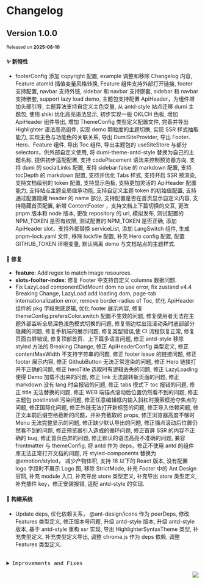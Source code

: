 # Changelog

## Version&nbsp;1.0.0

<sup>Released on **2025-08-10**</sup>

#### ✨ 新特性

- footerConfig 添加 copyright 配置, example 调整和移除 Changelog 内容, Feature atomId 插值变量风格转换, Feature 组件支持外部打开链接, footer 支持配置, navbar 支持外链, sidebar 和 navbar 支持嵌套, sidebar 和 navbar 支持嵌套, support lazy load demo, 主题包支持配置 ApiHeader，为组件增加头部引导, 主题算法支持自定义主色变量, 从 antd-style 站点迁移 dumi 主题包, 使用 shiki 优化高亮语法显示, 初步实现一版 OKLCH 色板, 增加 ApiHeader 组件导出, 增加 ThemeConfig 类型定义配置文件, 完善并导出 Highlighter 语法高亮组件, 实现 demo 颗粒度的主题切换, 实现 SSR 样式抽取能力, 实现主色与功能色的关联关系, 导出 DumiSiteProvider, 导出 Footer、Hero、Feature 组件, 导出 Toc 组件, 导出主题包的 useSiteStore 与部分 selectors，供外部自定义使用, 将 dumi-theme-antd-style 替换为自己的主题名称, 提供初步适配配置, 支持 codePlacement 语法来控制预览器方向, 支持 dumi 的 socialLinks 配置, 支持 sidebar:false 的 markdown 配置, 支持 tocDepth 的 markdown 配置, 支持并优化 Tabs 样式, 支持开启 SSR 预渲染, 支持文档级别的 token 配置, 支持显示色板, 支持更加灵活的 ApiHeader 配置能力, 支持站点主题全局继承功能, 支持自定义主题 token 的初始值配置, 支持通过配置隐藏 header 的 name 部分, 支持配置是否在首页显示自定义内容, 支持隐藏首页配置, 新增 ContentFooter ，支持文档上下篇切换的交互, 更改 pnpm 版本和 node 版本, 更改 repository 的 url, 模拟发布, 测试配置的 NPM_TOKEN 是否有权限, 测试配置的 NPM_TOKEN 是否正确, 添加 ApiHeader slot，支持外部替换 serviceList, 添加 LangSwitch 组件, 生成 pnpm-lock.yaml 文件, 移除 lockfile 配置, 补充 Hero config 配置, 配置 GITHUB_TOKEN 环境变量, 默认隔离 demo 与文档站点的主题样式.

#### 🐛 修复

- **feature**: Add regex to match image resources.
- **slots-foolter-index**: 修复 Footer 中支持自定义 columns 数据问题.
- Fix LazyLoad componentDidMount dom no use error, fix zustand v4.4 Breaking Change, LazyLoad add loading dom, page-tab internationalization error, remove border-radius of Toc, 优化 ApiHeader 组件的 pkg 字段兜底逻辑, 优化 footer 展示内容, 修复 themeConfig.prefersColor.switch 配置不生效的问题, 修复使用者无法在主题外部监听全局深色浅色模式切换的问题, 修复侧边栏出现滚动条时底部部分隐藏的问题, 修复手机端的展示问题, 修复类型错误,使 CI 流程恢复正常, 修复页面白屏错误, 修复顶部首页、上下篇多语言问题, 修正 antd-style 移除 styled 方法的 Breaking Change, 修正 ApiHeaderConfig 类型定义, 修正 contentMaxWidth 不支持字符串的问题, 修正 footer issue 的链接问题, 修正 footer 展示内容, 修正 GithubButton 无法正常渲染的问题, 修正 Hero 链接打开不正确的问题, 修正 heroTitle 选取时有逻辑丢失的问题, 修正 LazyLoading 使得 Demo 加载不出来的问题, 修正 link 无法跳转新页面的问题, 修正 markdown 没有 lang 时会报错的问题, 修正 tabs 模式下 toc 报错的问题, 修正 title 无法替换的问题, 修正 WEB 端锚点滚动后位置仍然看不到的问题, 修正主题包 postinstall 污染问题, 修正任意编辑框内输入斜杠时搜索框抢夺焦点的问题, 修正国际化问题, 修正外链无法打开新标签的问题, 修正导入依赖问题, 修正文本前后缀空格截断的问题，并补充截取的 props, 修正浏览器高度不够时 Menu 无法完整显示的问题, 修正缺少默认导出的问题, 修正锚点滚动后位置仍然看不到的问题, 修正预览器引入造成的循环问题, 修正首屏 SSR 的内容不正确的 bug, 修正首页白屏的问题, 修正默认的语法高亮不准确的问题, 兼容 frontmatter 与 themeConfig, 将 antd 作为 deps，修正不使用 antd 的组件库无法正常打开文档的问题, 将 styled-components 替换为 @emotion/styled， 减少产物体积, 支持 18 以下的 React 版本, 没有配置 logo 字段时不展示 Logo 图, 移除 StrictMode, 补充 Footer 中的 Ant Design 官网, 补充 module 入口, 补充导出 store 类型定义, 补充导出 store 类型定义, 补充插件 key，修正安装报错, 适配 antd-style 的实现.

#### 👷 构建系统

- Update deps, 优化依赖关系， @ant-design/icons 作为 peerDeps, 修改 Features 类型定义, 修正版本号问题, 升级 antd-style 版本, 升级 antd-style 版本, 基于 antd-style 重构 ssr 实现, 导出 HighlighterSyntaxTheme 类型, 补充类型定义, 补充类型定义导出, 调整 chroma.js 作为 deps 依赖, 调整 Features 类型定义.

<br/>

<details>
<summary><kbd>Improvements and Fixes</kbd></summary>

#### What's improved

- footerConfig 添加 copyright 配置, closes [#58](https://github.com/39plu/dumi-theme-skk/issues/58) ([341021b](https://github.com/39plu/dumi-theme-skk/commit/341021b))
- Example 调整和移除 Changelog 内容 ([460f79d](https://github.com/39plu/dumi-theme-skk/commit/460f79d))
- Feature atomId 插值变量风格转换, closes [#78](https://github.com/39plu/dumi-theme-skk/issues/78) [#74](https://github.com/39plu/dumi-theme-skk/issues/74) ([7498522](https://github.com/39plu/dumi-theme-skk/commit/7498522))
- Feature 组件支持外部打开链接 ([62e2c29](https://github.com/39plu/dumi-theme-skk/commit/62e2c29))
- Footer 支持配置 ([71eef12](https://github.com/39plu/dumi-theme-skk/commit/71eef12))
- Navbar 支持外链, closes [#72](https://github.com/39plu/dumi-theme-skk/issues/72) ([13fe23c](https://github.com/39plu/dumi-theme-skk/commit/13fe23c))
- Sidebar 和 navbar 支持嵌套 ([0e7e963](https://github.com/39plu/dumi-theme-skk/commit/0e7e963))
- Sidebar 和 navbar 支持嵌套 ([0f815cb](https://github.com/39plu/dumi-theme-skk/commit/0f815cb))
- Support lazy load demo, closes [#44](https://github.com/39plu/dumi-theme-skk/issues/44) ([89b24d1](https://github.com/39plu/dumi-theme-skk/commit/89b24d1))
- 主题包支持配置 ApiHeader，为组件增加头部引导 ([53d8aaf](https://github.com/39plu/dumi-theme-skk/commit/53d8aaf))
- 主题算法支持自定义主色变量 ([61d5d8a](https://github.com/39plu/dumi-theme-skk/commit/61d5d8a))
- 从 antd-style 站点迁移 dumi 主题包 ([a62f454](https://github.com/39plu/dumi-theme-skk/commit/a62f454))
- 使用 shiki 优化高亮语法显示 ([7bc49bf](https://github.com/39plu/dumi-theme-skk/commit/7bc49bf))
- 初步实现一版 OKLCH 色板 ([6cca155](https://github.com/39plu/dumi-theme-skk/commit/6cca155))
- 增加 ApiHeader 组件导出 ([f597ab0](https://github.com/39plu/dumi-theme-skk/commit/f597ab0))
- 增加 ThemeConfig 类型定义配置文件 ([1bbbbe7](https://github.com/39plu/dumi-theme-skk/commit/1bbbbe7))
- 完善并导出 Highlighter 语法高亮组件 ([4c524d7](https://github.com/39plu/dumi-theme-skk/commit/4c524d7))
- 实现 demo 颗粒度的主题切换 ([89cd105](https://github.com/39plu/dumi-theme-skk/commit/89cd105))
- 实现 SSR 样式抽取能力 ([760b521](https://github.com/39plu/dumi-theme-skk/commit/760b521))
- 实现主色与功能色的关联关系 ([64e3350](https://github.com/39plu/dumi-theme-skk/commit/64e3350))
- 导出 DumiSiteProvider ([01a3292](https://github.com/39plu/dumi-theme-skk/commit/01a3292))
- 导出 Footer、Hero、Feature 组件 ([6d3b425](https://github.com/39plu/dumi-theme-skk/commit/6d3b425))
- 导出 Toc 组件 ([5c7cdc3](https://github.com/39plu/dumi-theme-skk/commit/5c7cdc3))
- 导出主题包的 useSiteStore 与部分 selectors，供外部自定义使用 ([ebf672c](https://github.com/39plu/dumi-theme-skk/commit/ebf672c))
- 将 dumi-theme-antd-style 替换为自己的主题名称 ([4eeae87](https://github.com/39plu/dumi-theme-skk/commit/4eeae87))
- 提供初步适配配置 ([f2d0af6](https://github.com/39plu/dumi-theme-skk/commit/f2d0af6))
- 支持 codePlacement 语法来控制预览器方向 ([55b461a](https://github.com/39plu/dumi-theme-skk/commit/55b461a))
- 支持 dumi 的 socialLinks 配置 ([13b112e](https://github.com/39plu/dumi-theme-skk/commit/13b112e))
- 支持 sidebar:false 的 markdown 配置 ([9c5102c](https://github.com/39plu/dumi-theme-skk/commit/9c5102c))
- 支持 tocDepth 的 markdown 配置 ([16c1e89](https://github.com/39plu/dumi-theme-skk/commit/16c1e89))
- 支持并优化 Tabs 样式 ([63fff30](https://github.com/39plu/dumi-theme-skk/commit/63fff30))
- 支持开启 SSR 预渲染 ([1fb2667](https://github.com/39plu/dumi-theme-skk/commit/1fb2667))
- 支持文档级别的 token 配置 ([438e260](https://github.com/39plu/dumi-theme-skk/commit/438e260))
- 支持显示色板 ([51c45ed](https://github.com/39plu/dumi-theme-skk/commit/51c45ed))
- 支持更加灵活的 ApiHeader 配置能力 ([063062c](https://github.com/39plu/dumi-theme-skk/commit/063062c))
- 支持站点主题全局继承功能, closes [#42](https://github.com/39plu/dumi-theme-skk/issues/42) ([886a77b](https://github.com/39plu/dumi-theme-skk/commit/886a77b))
- 支持自定义主题 token 的初始值配置, closes [#9](https://github.com/39plu/dumi-theme-skk/issues/9) ([5324555](https://github.com/39plu/dumi-theme-skk/commit/5324555))
- 支持通过配置隐藏 header 的 name 部分, closes [#117](https://github.com/39plu/dumi-theme-skk/issues/117) ([8b84f32](https://github.com/39plu/dumi-theme-skk/commit/8b84f32))
- 支持配置是否在首页显示自定义内容, closes [#105](https://github.com/39plu/dumi-theme-skk/issues/105) ([b829abe](https://github.com/39plu/dumi-theme-skk/commit/b829abe))
- 支持隐藏首页配置 ([619b9ed](https://github.com/39plu/dumi-theme-skk/commit/619b9ed))
- 新增 ContentFooter ，支持文档上下篇切换的交互 ([2dc9af7](https://github.com/39plu/dumi-theme-skk/commit/2dc9af7))
- 更改 pnpm 版本和 node 版本 ([027f3e9](https://github.com/39plu/dumi-theme-skk/commit/027f3e9))
- 更改 repository 的 url ([a67afd5](https://github.com/39plu/dumi-theme-skk/commit/a67afd5))
- 模拟发布 ([34bae2f](https://github.com/39plu/dumi-theme-skk/commit/34bae2f))
- 测试配置的 NPM_TOKEN 是否有权限 ([0c5e036](https://github.com/39plu/dumi-theme-skk/commit/0c5e036))
- 测试配置的 NPM_TOKEN 是否正确 ([de06c92](https://github.com/39plu/dumi-theme-skk/commit/de06c92))
- 添加 ApiHeader slot，支持外部替换 serviceList ([05c1f07](https://github.com/39plu/dumi-theme-skk/commit/05c1f07))
- 添加 LangSwitch 组件 ([84827b8](https://github.com/39plu/dumi-theme-skk/commit/84827b8))
- 生成 pnpm-lock.yaml 文件，移除 lockfile 配置 ([6285f0b](https://github.com/39plu/dumi-theme-skk/commit/6285f0b))
- 补充 Hero config 配置 ([e6ac81c](https://github.com/39plu/dumi-theme-skk/commit/e6ac81c))
- 配置 GITHUB_TOKEN 环境变量 ([9ffd6a8](https://github.com/39plu/dumi-theme-skk/commit/9ffd6a8))
- 默认隔离 demo 与文档站点的主题样式 ([02d36a1](https://github.com/39plu/dumi-theme-skk/commit/02d36a1))

#### What's fixed

- **feature**: Add regex to match image resources, closes [#48](https://github.com/39plu/dumi-theme-skk/issues/48) ([7ceb589](https://github.com/39plu/dumi-theme-skk/commit/7ceb589))
- **slots-foolter-index**: 修复 Footer 中支持自定义 columns 数据问题, closes [#87](https://github.com/39plu/dumi-theme-skk/issues/87) ([1d1c8a4](https://github.com/39plu/dumi-theme-skk/commit/1d1c8a4))
- Fix LazyLoad componentDidMount dom no use error, closes [#54](https://github.com/39plu/dumi-theme-skk/issues/54) ([2094543](https://github.com/39plu/dumi-theme-skk/commit/2094543))
- Fix zustand v4.4 Breaking Change, closes [#85](https://github.com/39plu/dumi-theme-skk/issues/85) ([cf9d07a](https://github.com/39plu/dumi-theme-skk/commit/cf9d07a))
- LazyLoad add loading dom, closes [#45](https://github.com/39plu/dumi-theme-skk/issues/45) ([7d45403](https://github.com/39plu/dumi-theme-skk/commit/7d45403))
- Page-tab internationalization error, closes [#89](https://github.com/39plu/dumi-theme-skk/issues/89) ([c27037d](https://github.com/39plu/dumi-theme-skk/commit/c27037d))
- Remove border-radius of Toc, closes [#103](https://github.com/39plu/dumi-theme-skk/issues/103) ([20fd7f9](https://github.com/39plu/dumi-theme-skk/commit/20fd7f9))
- 优化 ApiHeader 组件的 pkg 字段兜底逻辑 ([9d3ad37](https://github.com/39plu/dumi-theme-skk/commit/9d3ad37))
- 优化 footer 展示内容 ([3377525](https://github.com/39plu/dumi-theme-skk/commit/3377525))
- 修复 themeConfig.prefersColor.switch 配置不生效的问题, closes [#110](https://github.com/39plu/dumi-theme-skk/issues/110) ([69882d1](https://github.com/39plu/dumi-theme-skk/commit/69882d1))
- 修复使用者无法在主题外部监听全局深色浅色模式切换的问题, closes [#82](https://github.com/39plu/dumi-theme-skk/issues/82) [#74](https://github.com/39plu/dumi-theme-skk/issues/74) ([98b8f29](https://github.com/39plu/dumi-theme-skk/commit/98b8f29))
- 修复侧边栏出现滚动条时底部部分隐藏的问题, closes [#35](https://github.com/39plu/dumi-theme-skk/issues/35) ([af7c69c](https://github.com/39plu/dumi-theme-skk/commit/af7c69c))
- 修复手机端的展示问题 ([2bc9371](https://github.com/39plu/dumi-theme-skk/commit/2bc9371))
- 修复类型错误，使 CI 流程恢复正常, closes [#115](https://github.com/39plu/dumi-theme-skk/issues/115) ([3fb766a](https://github.com/39plu/dumi-theme-skk/commit/3fb766a))
- 修复页面白屏错误, closes [#122](https://github.com/39plu/dumi-theme-skk/issues/122) ([08c37bb](https://github.com/39plu/dumi-theme-skk/commit/08c37bb))
- 修复顶部首页、上下篇多语言问题, closes [#92](https://github.com/39plu/dumi-theme-skk/issues/92) ([cbc6e93](https://github.com/39plu/dumi-theme-skk/commit/cbc6e93))
- 修正 antd-style 移除 styled 方法的 Breaking Change ([353df4b](https://github.com/39plu/dumi-theme-skk/commit/353df4b))
- 修正 ApiHeaderConfig 类型定义 ([87fcfda](https://github.com/39plu/dumi-theme-skk/commit/87fcfda))
- 修正 contentMaxWidth 不支持字符串的问题 ([7784d4a](https://github.com/39plu/dumi-theme-skk/commit/7784d4a))
- 修正 footer issue 的链接问题 ([5ed4bf4](https://github.com/39plu/dumi-theme-skk/commit/5ed4bf4))
- 修正 footer 展示内容 ([64568eb](https://github.com/39plu/dumi-theme-skk/commit/64568eb))
- 修正 GithubButton 无法正常渲染的问题 ([d30af71](https://github.com/39plu/dumi-theme-skk/commit/d30af71))
- 修正 Hero 链接打开不正确的问题, closes [#37](https://github.com/39plu/dumi-theme-skk/issues/37) ([17360aa](https://github.com/39plu/dumi-theme-skk/commit/17360aa))
- 修正 heroTitle 选取时有逻辑丢失的问题 ([33b2a1d](https://github.com/39plu/dumi-theme-skk/commit/33b2a1d))
- 修正 LazyLoading 使得 Demo 加载不出来的问题, closes [#63](https://github.com/39plu/dumi-theme-skk/issues/63) ([0a73d5d](https://github.com/39plu/dumi-theme-skk/commit/0a73d5d))
- 修正 link 无法跳转新页面的问题, closes [#24](https://github.com/39plu/dumi-theme-skk/issues/24) ([29cb658](https://github.com/39plu/dumi-theme-skk/commit/29cb658))
- 修正 markdown 没有 lang 时会报错的问题 ([8182b23](https://github.com/39plu/dumi-theme-skk/commit/8182b23))
- 修正 tabs 模式下 toc 报错的问题 ([b58686a](https://github.com/39plu/dumi-theme-skk/commit/b58686a))
- 修正 title 无法替换的问题 ([e5fe591](https://github.com/39plu/dumi-theme-skk/commit/e5fe591))
- 修正 WEB 端锚点滚动后位置仍然看不到的问题, closes [#32](https://github.com/39plu/dumi-theme-skk/issues/32) ([c1d43be](https://github.com/39plu/dumi-theme-skk/commit/c1d43be))
- 修正主题包 postinstall 污染问题 ([cd66889](https://github.com/39plu/dumi-theme-skk/commit/cd66889))
- 修正任意编辑框内输入斜杠时搜索框抢夺焦点的问题, closes [#23](https://github.com/39plu/dumi-theme-skk/issues/23) ([bfb290a](https://github.com/39plu/dumi-theme-skk/commit/bfb290a))
- 修正国际化问题 ([7b561c7](https://github.com/39plu/dumi-theme-skk/commit/7b561c7))
- 修正外链无法打开新标签的问题, closes [#57](https://github.com/39plu/dumi-theme-skk/issues/57) ([53c0f0e](https://github.com/39plu/dumi-theme-skk/commit/53c0f0e))
- 修正导入依赖问题 ([e927e16](https://github.com/39plu/dumi-theme-skk/commit/e927e16))
- 修正文本前后缀空格截断的问题，并补充截取的 props ([079bd86](https://github.com/39plu/dumi-theme-skk/commit/079bd86))
- 修正浏览器高度不够时 Menu 无法完整显示的问题, closes [#20](https://github.com/39plu/dumi-theme-skk/issues/20) ([078d511](https://github.com/39plu/dumi-theme-skk/commit/078d511))
- 修正缺少默认导出的问题 ([764c68a](https://github.com/39plu/dumi-theme-skk/commit/764c68a))
- 修正锚点滚动后位置仍然看不到的问题 ([0e6b2ad](https://github.com/39plu/dumi-theme-skk/commit/0e6b2ad))
- 修正预览器引入造成的循环问题 ([078f3ce](https://github.com/39plu/dumi-theme-skk/commit/078f3ce))
- 修正首屏 SSR 的内容不正确的 bug, closes [#62](https://github.com/39plu/dumi-theme-skk/issues/62) ([8a14b12](https://github.com/39plu/dumi-theme-skk/commit/8a14b12))
- 修正首页白屏的问题 ([31eb2be](https://github.com/39plu/dumi-theme-skk/commit/31eb2be))
- 修正默认的语法高亮不准确的问题 ([e225dfb](https://github.com/39plu/dumi-theme-skk/commit/e225dfb))
- 兼容 frontmatter 与 themeConfig ([4be5091](https://github.com/39plu/dumi-theme-skk/commit/4be5091))
- 将 antd 作为 deps，修正不使用 antd 的组件库无法正常打开文档的问题, closes [#51](https://github.com/39plu/dumi-theme-skk/issues/51) ([acfbad7](https://github.com/39plu/dumi-theme-skk/commit/acfbad7))
- 将 styled-components 替换为 @emotion/styled， 减少产物体积 ([616d464](https://github.com/39plu/dumi-theme-skk/commit/616d464))
- 支持 18 以下的 React 版本, closes [#11](https://github.com/39plu/dumi-theme-skk/issues/11) [#10](https://github.com/39plu/dumi-theme-skk/issues/10) ([bde6e23](https://github.com/39plu/dumi-theme-skk/commit/bde6e23))
- 没有配置 logo 字段时不展示 Logo 图 ([ff7e0be](https://github.com/39plu/dumi-theme-skk/commit/ff7e0be))
- 移除 StrictMode, closes [#34](https://github.com/39plu/dumi-theme-skk/issues/34) ([af0940f](https://github.com/39plu/dumi-theme-skk/commit/af0940f))
- 补充 Footer 中的 Ant Design 官网 ([89dd147](https://github.com/39plu/dumi-theme-skk/commit/89dd147))
- 补充 module 入口 ([bf9fd94](https://github.com/39plu/dumi-theme-skk/commit/bf9fd94))
- 补充导出 store 类型定义 ([a39e89b](https://github.com/39plu/dumi-theme-skk/commit/a39e89b))
- 补充导出 store 类型定义 ([6b6eed7](https://github.com/39plu/dumi-theme-skk/commit/6b6eed7))
- 补充插件 key，修正安装报错 ([e2a0cd6](https://github.com/39plu/dumi-theme-skk/commit/e2a0cd6))
- 适配 antd-style 的实现 ([0f98201](https://github.com/39plu/dumi-theme-skk/commit/0f98201))

#### Build system

- Update deps ([2b44aba](https://github.com/39plu/dumi-theme-skk/commit/2b44aba))
- 优化依赖关系， @ant-design/icons 作为 peerDeps ([edfd255](https://github.com/39plu/dumi-theme-skk/commit/edfd255))
- 修改 Features 类型定义 ([ba8751c](https://github.com/39plu/dumi-theme-skk/commit/ba8751c))
- 修正版本号问题 ([65f07b8](https://github.com/39plu/dumi-theme-skk/commit/65f07b8))
- 升级 antd-style 版本 ([444f75a](https://github.com/39plu/dumi-theme-skk/commit/444f75a))
- 升级 antd-style 版本 ([32f00b4](https://github.com/39plu/dumi-theme-skk/commit/32f00b4))
- 基于 antd-style 重构 ssr 实现, closes [#17](https://github.com/39plu/dumi-theme-skk/issues/17) ([df34526](https://github.com/39plu/dumi-theme-skk/commit/df34526))
- 导出 HighlighterSyntaxTheme 类型 ([f92f8fb](https://github.com/39plu/dumi-theme-skk/commit/f92f8fb))
- 补充类型定义 ([5effb5a](https://github.com/39plu/dumi-theme-skk/commit/5effb5a))
- 补充类型定义导出 ([c484203](https://github.com/39plu/dumi-theme-skk/commit/c484203))
- 调整 chroma.js 作为 deps 依赖 ([6a83037](https://github.com/39plu/dumi-theme-skk/commit/6a83037))
- 调整 Features 类型定义 ([3e51ff4](https://github.com/39plu/dumi-theme-skk/commit/3e51ff4))

</details>

<div align="right">

[![](https://img.shields.io/badge/-BACK_TO_TOP-151515?style=flat-square)](#readme-top)

</div>
